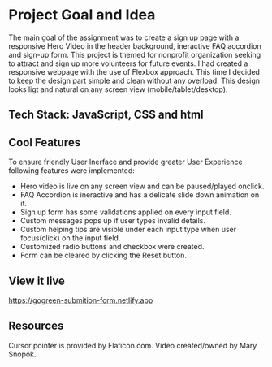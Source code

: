 # Project Goal and Idea

The main goal of the assignment was to create a sign up page with a responsive Hero Video in the header background, ineractive FAQ accordion and sign-up form.
This project is themed for nonprofit organization seeking to attract and sign up more volunteers for future events.
I had created a responsive webpage with the use of Flexbox approach. This time I decided to keep the design part simple and clean without any overload. This design looks ligt and natural on any screen view (mobile/tablet/desktop). 

## Tech Stack: JavaScript, CSS and html

## Cool Features
To ensure friendly User Inerface and provide greater User Experience following features were implemented:

- Hero video is live on any screen view and can be paused/played onclick.
- FAQ Accordion is ineractive and has a delicate slide down animation on it.
- Sign up form has some validations applied on every input field.
- Custom messages pops up if user types invalid details.
- Custom helping tips are visible under each input type when user focus(click) on the input field.
- Customized radio buttons and checkbox were created.
- Form can be cleared by clicking the Reset button.

## View it live
https://gogreen-submition-form.netlify.app

## Resources 
Cursor pointer is provided by Flaticon.com.
Video created/owned by Mary Snopok.